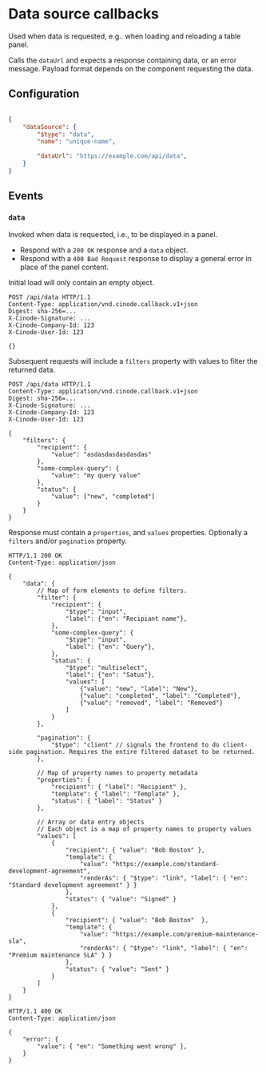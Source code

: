 # Data source callbacks

Used when data is requested, e.g.. when loading and reloading a table panel.

Calls the `dataUrl` and expects a response containing data, or an error message. Payload format depends on the component requesting the data.

## Configuration

```json

{    
    "dataSource": {
        "$type": "data",
        "name": "unique-name",

        "dataUrl": "https://example.com/api/data",
    }
}
```

## Events

### `data`

Invoked when data is requested, i.e., to be displayed in a panel.

- Respond with a `200 OK` response and a `data` object.
- Respond with a `400 Bad Request` response to display a general error in place of the panel content.

Initial load will only contain an empty object.

```http
POST /api/data HTTP/1.1
Content-Type: application/vnd.cinode.callback.v1+json
Digest: sha-256=...
X-Cinode-Signature: ...
X-Cinode-Company-Id: 123
X-Cinode-User-Id: 123

{}
```

Subsequent requests will include a `filters` property with values to filter the returned data.

```http
POST /api/data HTTP/1.1
Content-Type: application/vnd.cinode.callback.v1+json
Digest: sha-256=...
X-Cinode-Signature: ...
X-Cinode-Company-Id: 123
X-Cinode-User-Id: 123

{
    "filters": {
        "recipient": {
            "value": "asdasdasdasdasdas"
        },
        "some-complex-query": {
            "value": "my query value"
        },
        "status": {
            "value": ["new", "completed"]
        }
    }
}
```

Response must contain a `properties`, and `values` properties. Optionally a `filters` and/or `pagination` property.

```http
HTTP/1.1 200 OK
Content-Type: application/json

{
    "data": {
        // Map of form elements to define filters.
        "filter": {
            "recipient": {
                "$type": "input",
                "label": {"en": "Recipiant name"},
            },
            "some-complex-query": {
                "$type": "input",
                "label": {"en": "Query"},
            },
            "status": {
                "$type": "multiselect",
                "label": {"en": "Satus"},
                "values": [
                    {"value": "new", "label": "New"},
                    {"value": "completed", "label": "Completed"},
                    {"value": "removed", "label": "Removed"}
                ]
            }
        },

        "pagination": {
            "$type": "client" // signals the frontend to do client-side pagination. Requires the entire filtered dataset to be returned.
        },

        // Map of property names to property metadata
        "properties": {
            "recipient": { "label": "Recipient" },
            "template": { "label": "Template" },
            "status": { "label": "Status" }
        },

        // Array or data entry objects
        // Each object is a map of property names to property values
        "values": [
            {
                "recipient": { "value": "Bob Boston" },
                "template": { 
                    "value": "https://example.com/standard-development-agreement", 
                    "renderAs": { "$type": "link", "label": { "en": "Standard development agreement" } }
                },
                "status": { "value": "Signed" }
            },
            {
                "recipient": { "value": "Bob Boston"  },
                "template": { 
                    "value": "https://example.com/premium-maintenance-sla", 
                    "renderAs": { "$type": "link", "label": { "en": "Premium maintenance SLA" } }
                },
                "status": { "value": "Sent" }
            }
        ]
    }
}
```

```http
HTTP/1.1 400 OK
Content-Type: application/json

{
    "error": {
        "value": { "en": "Something went wrong" },
    }
}
```
